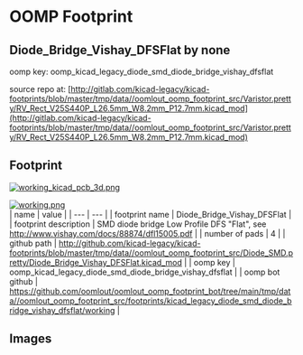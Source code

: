 # OOMP Footprint  
## Diode_Bridge_Vishay_DFSFlat  by none  
  
oomp key: oomp_kicad_legacy_diode_smd_diode_bridge_vishay_dfsflat  
  
source repo at: [http://gitlab.com/kicad-legacy/kicad-footprints/blob/master/tmp/data//oomlout_oomp_footprint_src/Varistor.pretty/RV_Rect_V25S440P_L26.5mm_W8.2mm_P12.7mm.kicad_mod](http://gitlab.com/kicad-legacy/kicad-footprints/blob/master/tmp/data//oomlout_oomp_footprint_src/Varistor.pretty/RV_Rect_V25S440P_L26.5mm_W8.2mm_P12.7mm.kicad_mod)  
## Footprint  
  
[![working_kicad_pcb_3d.png](working_kicad_pcb_3d_600.png)](working_kicad_pcb_3d.png)  
  
[![working.png](working_600.png)](working.png)  
| name | value | 
| --- | --- | 
| footprint name | Diode_Bridge_Vishay_DFSFlat | 
| footprint description | SMD diode bridge Low Profile DFS "Flat", see http://www.vishay.com/docs/88874/dfl15005.pdf | 
| number of pads | 4 | 
| github path | http://github.com/kicad-legacy/kicad-footprints/blob/master/tmp/data//oomlout_oomp_footprint_src/Diode_SMD.pretty/Diode_Bridge_Vishay_DFSFlat.kicad_mod | 
| oomp key | oomp_kicad_legacy_diode_smd_diode_bridge_vishay_dfsflat | 
| oomp bot github | https://github.com/oomlout/oomlout_oomp_footprint_bot/tree/main/tmp/data//oomlout_oomp_footprint_src/footprints/kicad_legacy_diode_smd_diode_bridge_vishay_dfsflat/working | 
## Images  
